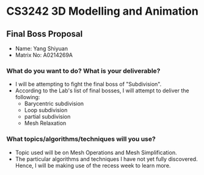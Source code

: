 # CS3242 3D Modelling and Animation

## Final Boss Proposal
- Name: Yang Shiyuan
- Matrix No: A0214269A

### What do you want to do? What is your deliverable?
- I will be attempting to fight the final boss of "Subdivision".
- According to the Lab's list of final bosses, I will attempt to deliver the following:
  - Barycentric subdivision
  - Loop subdivision
  - partial subdivision
  - Mesh Relaxation

### What topics/algorithms/techniques will you use?
- Topic used will be on Mesh Operations and Mesh Simplification.
- The particular algorithms and techniques I have not yet fully discovered. Hence, I will be making use of the recess week to learn more.